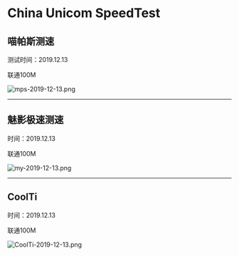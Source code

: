 # China Unicom SpeedTest 

## 喵帕斯测速

测试时间：2019.12.13

联通100M

![mps-2019-12-13.png](https://i.loli.net/2019/12/13/qTsS82KitPhXv59.png)

----



## 魅影极速测速

时间：2019.12.13

联通100M

![my-2019-12-13.png](https://i.loli.net/2019/12/13/WYUybArC3KFEjoM.png)

----



## CoolTi

时间：2019.12.13

联通100M

![CoolTi-2019-12-13.png](https://i.loli.net/2019/12/13/LkdRr9HWYgBP2lb.png)